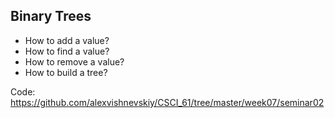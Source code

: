 ## Binary Trees

* How to add a value?
* How to find a value?
* How to remove a value?
* How to build a tree?

Code: https://github.com/alexvishnevskiy/CSCI_61/tree/master/week07/seminar02
